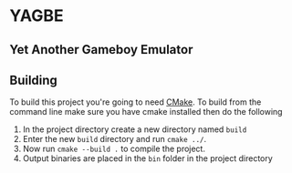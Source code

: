# YAGBE
## Yet Another Gameboy Emulator

## Building
To build this project you're going to need [CMake](https://cmake.org/).
To build from the command line make sure you have cmake installed then do the following

1. In the project directory create a new directory named `build`
2. Enter the new `build` directory and run `cmake ../`.
3. Now run `cmake --build .` to compile the project.
4. Output binaries are placed in the `bin` folder in the project directory
